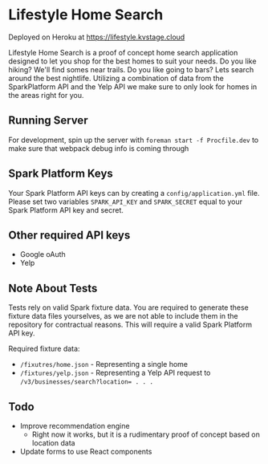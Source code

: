 # Lifestyle Home Search

Deployed on Heroku at https://lifestyle.kvstage.cloud

Lifestyle Home Search is a proof of concept home search application designed to let you shop for the best homes to suit your needs. Do you like hiking? We'll find somes near trails. Do you like going to bars? Lets search around the best nightlife. Utilizing a combination of data from the SparkPlatform API and the Yelp API we make sure to only look for homes in the areas right for you.

## Running Server
For development, spin up the server with `foreman start -f Procfile.dev` to make sure that webpack debug info is coming through

## Spark Platform Keys
Your Spark Platform API keys can by creating a `config/application.yml` file.
Please set two variables `SPARK_API_KEY` and `SPARK_SECRET` equal to your Spark Platform API key and secret.

## Other required API keys
* Google oAuth
* Yelp

## Note About Tests
Tests rely on valid Spark fixture data. You are required to generate these fixture data files yourselves, as we are not able to include them in the repository for contractual reasons. This will require a valid Spark Platform API key.

Required fixture data:

* `/fixutres/home.json` - Representing a single home
* `/fixtures/yelp.json` - Representing a Yelp API request to `/v3/businesses/search?location= . . .`

## Todo
* Improve recommendation engine
  * Right now it works, but it is a rudimentary proof of concept based on location data
* Update forms to use React components
